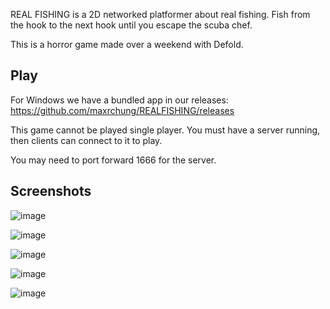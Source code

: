REAL FISHING is a 2D networked platformer about real fishing. Fish from the hook to the next hook until you escape the scuba chef.

This is a horror game made over a weekend with Defold.

## Play

For Windows we have a bundled app in our releases: https://github.com/maxrchung/REALFISHING/releases

This game cannot be played single player. You must have a server running, then clients can connect to it to play.

You may need to port forward 1666 for the server.

## Screenshots

![image](https://github.com/user-attachments/assets/ce38c4fd-9dde-491d-8d58-abd9ee5eb9a2)

![image](https://github.com/user-attachments/assets/2a3acf0f-781d-4174-9d59-99f122bbd18a)

![image](https://github.com/user-attachments/assets/908d3b21-4fb4-4677-9e48-28af5f520ff5)

![image](https://github.com/user-attachments/assets/18ece173-838f-4b4e-928b-aef59508920d)

![image](https://github.com/user-attachments/assets/497a49af-c2e0-41e1-a1ee-8e0e7773b2fc)

